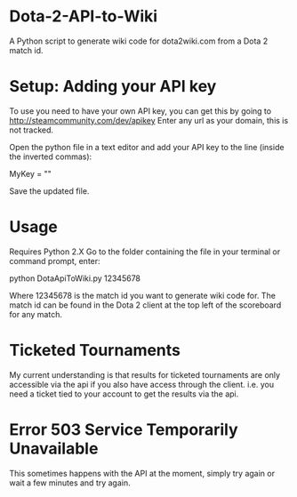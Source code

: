 Dota-2-API-to-Wiki
==================

A Python script to generate wiki code for dota2wiki.com from a Dota 2 match id.

Setup: Adding your API key
==========================

To use you need to have your own API key, you can get this by going to http://steamcommunity.com/dev/apikey 
Enter any url as your domain, this is not tracked.

Open the python file in a text editor and add your API key to the line (inside the inverted commas):

MyKey = ""

Save the updated file.

Usage
=====

Requires Python 2.X 
Go to the folder containing the file in your terminal or command prompt, enter:

python DotaApiToWiki.py 12345678

Where 12345678 is the match id you want to generate wiki code for.
The match id can be found in the Dota 2 client at the top left of the scoreboard for any match.

Ticketed Tournaments
====================

My current understanding is that results for ticketed tournaments are only accessible via the api if you also have access through the client. i.e. you need a ticket tied to your account to get the results via the api.

Error 503 Service Temporarily Unavailable
=========================================

This sometimes happens with the API at the moment, simply try again or wait a few minutes and try again.